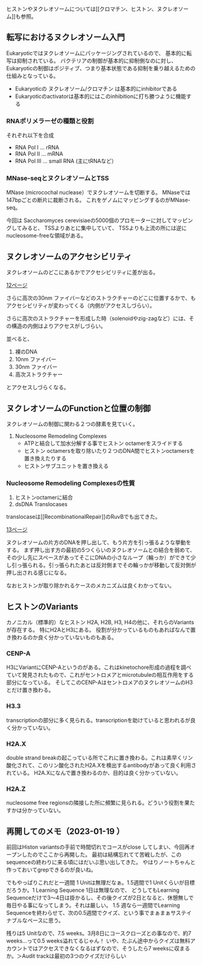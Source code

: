 ヒストンやヌクレオソームについては[[クロマチン、ヒストン、ヌクレオソーム]]も参照。

## 転写におけるヌクレオソーム入門

Eukaryoticではヌクレオソームにパッケージングされているので、
基本的に転写は抑制されている。
バクテリアの制御が基本的に抑制側なのに対し、
Eukaryoticの制御はポジティブ、つまり基本状態である抑制を乗り越えるための仕組みとなっている。

- Eukaryoticの ヌクレオソーム/クロマチン は基本的にinhibitorである
- Eukaryoticのactivatorは基本的にはこのinhibitionに打ち勝つように機能する

### RNAポリメラーゼの種類と役割

それぞれ以下を合成

- RNA Pol I ... rRNA
- RNA Pol II ... mRNA
- RNA Pol III ... small RNA (主にtRNAなど）

### MNase-seqとヌクレオソームとTSS

MNase (microcochal nuclease）でヌクレオソームを切断する。
MNaseでは147bpごとの断片に裁断される。
これをゲノムにマッピングするのがMNase-seq。

今回は Saccharomyces cerevisiaeの5000個のプロモーターに対してマッピングしてみると、
TSSよりあとに集中していて、
TSSよりも上流の所には逆にnucleosome-freeな領域がある。

## ヌクレオソームのアクセシビリティ

ヌクレオソームのどこにあるかでアクセシビリティに差が出る。

[12ページ](https://karino2.github.io/ImageGallery/MolecularBiology728x2.html#lg=1&slide=11)

さらに高次の30nm ファイバーなどのストラクチャーのどこに位置するかで、もアクセシビリティが変わってくる（内側がアクセスしづらい）。

さらに高次のストラクチャーを形成した時（solenoidやzig-zagなど）には、その構造の内側はよりアクセスがしづらい。

並べると、

1. 裸のDNA
2. 10nm ファイバー
3. 30nm ファイバー
4. 高次ストラクチャー

とアクセスしづらくなる。

## ヌクレオソームのFunctionと位置の制御

ヌクレオソームの制御に関わる２つの酵素を見ていく。

1. Nucleosome Remodeling Complexes
    - ATPと結合して加水分解する事でヒストン octamerをスライドする
    - ヒストン octamersを取り除いたり２つのDNA間でヒストンoctamersを置き換えたりする
    - ヒストンサブユニットを置き換える

### Nucleosome Remodeling Complexesの性質

1. ヒストンoctamerに結合
2. dsDNA Translocases

translocaseは[[RecombinationalRepair]]のRuvBでも出てきた。

[13ページ](https://karino2.github.io/ImageGallery/MolecularBiology728x2.html#lg=1&slide=12)

ヌクレオソームの片方のDNAを押し出して、もう片方を引っ張るような挙動をする。
まず押し出す方の最初の5つくらいのヌクレオソームとの結合を弱めて、その少し先にスペースがあってそこにDNAの小さなループ（輪っか）ができて少し引っ張られる。引っ張られたあとは反対側までその輪っかが移動して反対側が押し出される感じになる。

なおヒストンが取り除かれるケースのメカニズムは良くわかってない。

## ヒストンのVariants

カノニカル（標準的）なヒストン H2A, H2B, H3, H4の他に、それらのVariantsが存在する。
特にH2AとH3にある。
役割が分かっているものもあればなんで置き換わるのか良く分かっていないものもある。

### CENP-A

H3にVariantにCENP-Aというのがある。これはkinetochore形成の過程を調べていて発見されたもので、これがセントロメアとmicrotubuleの相互作用をする部分になっている。
そしてこのCENP-AはセントロメアのヌクレオソームのH3とだけ置き換わる。

### H3.3

transcriptionの部分に多く見られる。transcriptionを助けていると思われるが良く分かっていない。

### H2A.X

double strand breakの起こっている所でこれに置き換わる。これは素早くリン酸化されて、このリン酸化されたH2A.Xを検出するantibodyがあって良く利用されている。
H2A.Xになんで置き換わるのか、目的は良く分かっていない。

### H2A.Z

nucleosome free regionsの隣接した所に頻繁に見られる。どういう役割を果たすかは分かっていない。

## 再開してのメモ（2023-01-19 ）

前回はHiston variantsの手前で時間切れでコースがclose してしまい、今回再オープンしたのでここから再開した。
最初は結構忘れてて苦戦したが、このsequenceの終わりに来る頃にはだいぶ思い出してきた。
やはりノートちゃんと作っておいてgrepできるのが良いね。

でもやっぱりこれだと一週間 1 Unitは無理だなぁ。1.5週間で1 Unitくらいが目標だろうか。1 Learning Sequence 1日は無理なので、
どうしてもLearning Sequenceだけで3〜4日は掛かるし、その後クイズが2日となると、休憩無しで毎日やる事になってしまう。それは厳しい。
1.5 週なら一週間でLearning Sequenceを終わらせて、次の0.5週間でクイズ、という事でまぁまぁサステイナブルなペースに思う。

残りは5 Unitなので、7.5 weeks。3月8日にコースクローズとの事なので、約7 weeks…って0.5 weeks溢れてるじゃん！
いや、たぶん途中からクイズは無料アカウントではアクセスできなくなるはずなので、そうしたら7 weeksに収まるか。＞Audit trackは最初の3つのクイズだけらしい